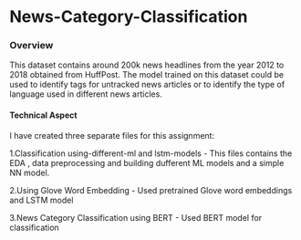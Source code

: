 # News-Category-Classification


### Overview
This dataset contains around 200k news headlines from the year 2012 to 2018 obtained from HuffPost. The model trained on this dataset could be used to identify tags for untracked news articles or to identify the type of language used in different news articles.

#### Technical Aspect
I have created three separate files for this assignment:

1.Classification using-different-ml and lstm-models - This files contains the EDA , data preprocessing and building dufferent ML models and a simple NN model.

2.Using Glove Word Embedding - Used pretrained Glove word embeddings and LSTM model

3.News Category Classification using BERT  - Used BERT model for classification 
 
